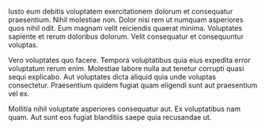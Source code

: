 Iusto eum debitis voluptatem exercitationem dolorum et consequatur praesentium. Nihil molestiae non. Dolor nisi rem ut numquam asperiores quos nihil odit. Eum magnam velit reiciendis quaerat minima. Voluptates sapiente et rerum doloribus dolorum. Velit consequatur et consequuntur voluptas.
 Vero voluptates quo facere. Tempora voluptatibus quia eius expedita error voluptatum rerum enim. Molestiae labore nulla aut tenetur corrupti quasi sequi explicabo. Aut voluptates dicta aliquid quia unde voluptas consectetur. Praesentium quidem fugiat quam eligendi sunt aut praesentium vel ex.
 Mollitia nihil voluptate asperiores consequatur aut. Ex voluptatibus nam quam. Aut sunt eos fugiat blanditiis saepe quia recusandae ut.